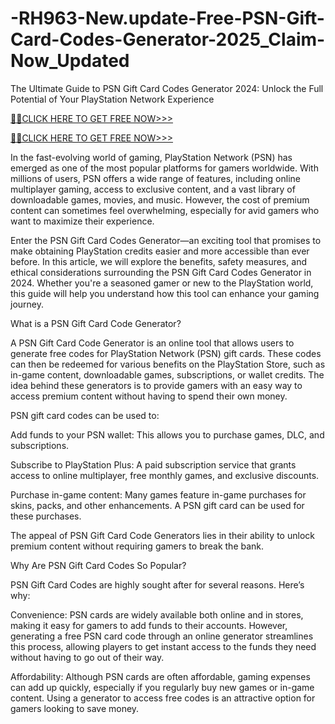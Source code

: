 # -RH963-New.update-Free-PSN-Gift-Card-Codes-Generator-2025_Claim-Now_Updated
The Ultimate Guide to PSN Gift Card Codes Generator 2024: Unlock the Full Potential of Your PlayStation Network Experience

[🔰💥CLICK HERE TO GET FREE NOW>>>](https://offersfrog.com/play-station-gift)

[🔰💥CLICK HERE TO GET FREE NOW>>>](https://offersfrog.com/all-gift-card)

In the fast-evolving world of gaming, PlayStation Network (PSN) has emerged as one of the most popular platforms for gamers worldwide. With millions of users, PSN offers a wide range of features, including online multiplayer gaming, access to exclusive content, and a vast library of downloadable games, movies, and music. However, the cost of premium content can sometimes feel overwhelming, especially for avid gamers who want to maximize their experience.

Enter the PSN Gift Card Codes Generator—an exciting tool that promises to make obtaining PlayStation credits easier and more accessible than ever before. In this article, we will explore the benefits, safety measures, and ethical considerations surrounding the PSN Gift Card Codes Generator in 2024. Whether you're a seasoned gamer or new to the PlayStation world, this guide will help you understand how this tool can enhance your gaming journey.

What is a PSN Gift Card Code Generator?

A PSN Gift Card Code Generator is an online tool that allows users to generate free codes for PlayStation Network (PSN) gift cards. These codes can then be redeemed for various benefits on the PlayStation Store, such as in-game content, downloadable games, subscriptions, or wallet credits. The idea behind these generators is to provide gamers with an easy way to access premium content without having to spend their own money.

PSN gift card codes can be used to:

Add funds to your PSN wallet: This allows you to purchase games, DLC, and subscriptions.

Subscribe to PlayStation Plus: A paid subscription service that grants access to online multiplayer, free monthly games, and exclusive discounts.

Purchase in-game content: Many games feature in-game purchases for skins, packs, and other enhancements. A PSN gift card can be used for these purchases.

The appeal of PSN Gift Card Code Generators lies in their ability to unlock premium content without requiring gamers to break the bank.

Why Are PSN Gift Card Codes So Popular?

PSN Gift Card Codes are highly sought after for several reasons. Here’s why:

Convenience: PSN cards are widely available both online and in stores, making it easy for gamers to add funds to their accounts. However, generating a free PSN card code through an online generator streamlines this process, allowing players to get instant access to the funds they need without having to go out of their way.

Affordability: Although PSN cards are often affordable, gaming expenses can add up quickly, especially if you regularly buy new games or in-game content. Using a generator to access free codes is an attractive option for gamers looking to save money.
